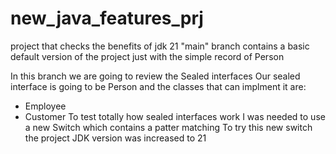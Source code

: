 # new_java_features_prj
project that checks the benefits of jdk 21
"main" branch contains a basic default version of the project just with the simple record of Person

In this branch we are going to review the Sealed interfaces
Our sealed interface is going to be Person and the classes that can implment it are:
- Employee
- Customer
To test totally how sealed interfaces work I was needed to use a new Switch which contains a patter matching
To try this new switch the project JDK version was increased to 21